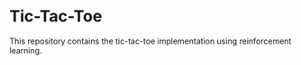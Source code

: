# Tic-Tac-Toe
This repository contains the tic-tac-toe implementation using reinforcement learning.

